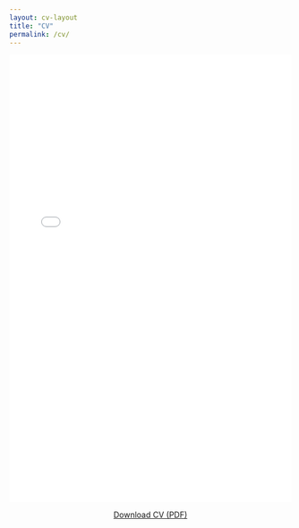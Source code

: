 ```yaml
---
layout: cv-layout
title: "CV"
permalink: /cv/
---
```


<iframe src="\files\cv.pdf" width="100%" height="800px" style="border: none;">
    This browser does not support PDFs. Please download the PDF to view it: 
    <a href="files\cv.pdf">Download PDF</a>.
</iframe>

<p style="text-align:center; margin-top: 1em;">
  <a href="\files\cv.pdf" download class="btn btn--primary">Download CV (PDF)</a>
</p>